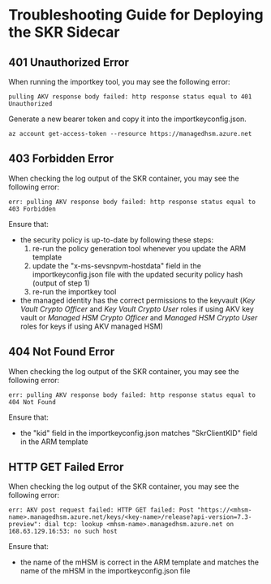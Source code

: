 # Troubleshooting Guide for Deploying the SKR Sidecar

## 401 Unauthorized Error

When running the importkey tool, you may see the following error:

```
pulling AKV response body failed: http response status equal to 401 Unauthorized
```

Generate a new bearer token and copy it into the importkeyconfig.json.

```
az account get-access-token --resource https://managedhsm.azure.net
```

## 403 Forbidden Error

When checking the log output of the SKR container, you may see the following error:

```
err: pulling AKV response body failed: http response status equal to 403 Forbidden
```

Ensure that:

- the security policy is up-to-date by following these steps:
    1. re-run the policy generation tool whenever you update the ARM template
    2. update the "x-ms-sevsnpvm-hostdata" field in the importkeyconfig.json file with the updated security policy hash (output of step 1)
    3. re-run the importkey tool
- the managed identity has the correct permissions to the keyvault (*Key Vault Crypto Officer* and *Key Vault Crypto User* roles if using AKV key vault or *Managed HSM Crypto Officer* and *Managed HSM Crypto User* roles for keys if using AKV managed HSM)

## 404 Not Found Error

When checking the log output of the SKR container, you may see the following error:

```
err: pulling AKV response body failed: http response status equal to 404 Not Found
```

Ensure that:

- the "kid" field in the importkeyconfig.json matches "SkrClientKID" field in the ARM template

## HTTP GET Failed Error

When checking the log output of the SKR container, you may see the following error:

```
err: AKV post request failed: HTTP GET failed: Post "https://<mhsm-name>.managedhsm.azure.net/keys/<key-name>/release?api-version=7.3-preview": dial tcp: lookup <mhsm-name>.managedhsm.azure.net on 168.63.129.16:53: no such host
```

Ensure that:

- the name of the mHSM is correct in the ARM template and matches the name of the mHSM in the importkeyconfig.json file
